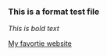 
### This is a format test file

*This is bold text*

[My favortie website](https://www.google.com)
 